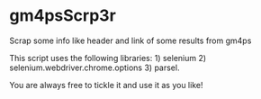 # gm4psScrp3r
Scrap some info like header and link of some results from gm4ps


This script uses the following libraries: 1) selenium 2) selenium.webdriver.chrome.options 3) parsel.

You are always free to tickle it and use it as you like!
